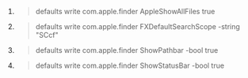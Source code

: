 1. > defaults write com.apple.finder AppleShowAllFiles true
2. > defaults write com.apple.finder FXDefaultSearchScope -string "SCcf"
3. > defaults write com.apple.finder ShowPathbar -bool true
4. > defaults write com.apple.finder ShowStatusBar -bool true